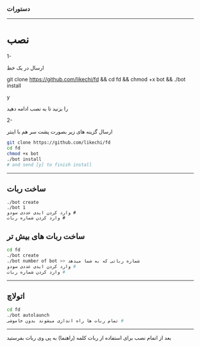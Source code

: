 

### دستورات


* * *

# نصب

1-

ارسال در یک خط

git clone https://github.com/likechi/fd && cd fd && chmod +x bot && ./bot install

y

را بزنید تا به نصب ادامه دهید

2- 

ارسال گزینه های زیر بصورت پشت سر هم  با اینتر

```sh
git clone https://github.com/likechi/fd
cd fd
chmod +x bot
./bot install
# and send [y] to finish install
```
* * *
## ساخت ربات
```
./bot create
./bot 1
وارد کردن ایدی عددی سودو #
وارد کردن شماره ربات #
```
## ساخت ربات های بیش تر

```sh
cd fd
./bot create
./bot number of bot >> شماره رباتی که به شما میدهد
وارد کردن ایدی عددی سودو #
وارد کردن شماره ربات #
```
* * *
## اتولاچ
```sh
cd fd
./bot autolaunch
تمام ربات ها راه اندازی میشوند بدون خاموشی #
```
***

بعد از اتمام نصب برای استفاده از ربات کلمه (راهنما) به پی وی ربات  بفرستید

